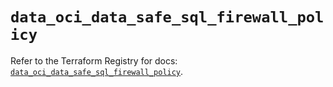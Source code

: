# `data_oci_data_safe_sql_firewall_policy`

Refer to the Terraform Registry for docs: [`data_oci_data_safe_sql_firewall_policy`](https://registry.terraform.io/providers/oracle/oci/6.18.0/docs/data-sources/data_safe_sql_firewall_policy).
